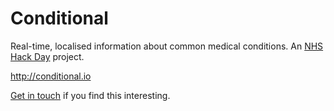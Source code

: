 Conditional
===========
Real-time, localised information about common medical conditions. An [NHS Hack Day](http://nhshackday.com/) project.

http://conditional.io

[Get in touch](http://markwoodbridge.com) if you find this interesting.

